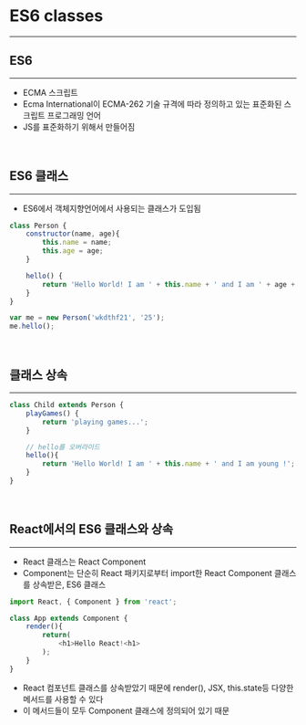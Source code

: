 # ES6 classes
---
## ES6 
---
- ECMA 스크립트
- Ecma International이 ECMA-262 기술 규격에 따라 정의하고 있는 표준화된 스크립트 프로그래밍 언어
- JS를 표준화하기 위해서 만들어짐

<br>

## ES6 클래스
---
- ES6에서 객체지향언어에서 사용되는 클래스가 도입됨

```js
class Person {
    constructor(name, age){
        this.name = name;
        this.age = age;
    }

    hello() {
        return 'Hello World! I am ' + this.name + ' and I am ' + age + 'years old';
    }
}
```
```js
var me = new Person('wkdthf21', '25');
me.hello();
```

<br>

## 클래스 상속
---
```js
class Child extends Person {
    playGames() {
        return 'playing games...';
    }

    // hello를 오버라이드
    hello(){
        return 'Hello World! I am ' + this.name + ' and I am young !';
    }
}
```


<br>

## React에서의 ES6 클래스와 상속
---
- React 클래스는 React Component
- Component는 단순히 React 패키지로부터 import한 React Component 클래스를 상속받은, ES6 클래스

```js
import React, { Component } from 'react';

class App extends Component {
    render(){
        return(
            <h1>Hello React!<h1>
        );
    }
}
```
- React 컴포넌트 클래스를 상속받았기 때문에 render(), JSX, this.state등 다양한 메서드를 사용할 수 있다
- 이 메서드들이 모두 Component 클래스에 정의되어 있기 때문

<br>



